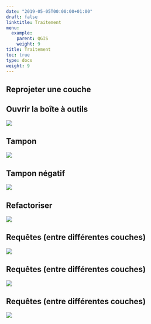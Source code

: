```yaml
---
date: "2019-05-05T00:00:00+01:00"
draft: false
linktitle: Traitement
menu:
  example:
    parent: QGIS
    weight: 9
title: Traitement
toc: true
type: docs
weight: 9
---
```


## Reprojeter une couche

## Ouvrir la boîte à outils


![](/img/gif/ouvrir_boite_outils.gif)




## Tampon

![](/img/gif/tampon.gif)

## Tampon négatif

![](/img/gif/tampon_negatif.gif)


## Refactoriser

![](/img/gif/refactoriser.gif)

## Requêtes (entre différentes couches)

![](/img/gif/jointure_simple.gif)


## Requêtes (entre différentes couches)

![](/img/gif/jointure_erreur.gif)

## Requêtes (entre différentes couches)

![](/img/gif/jointure_superficie.gif)
